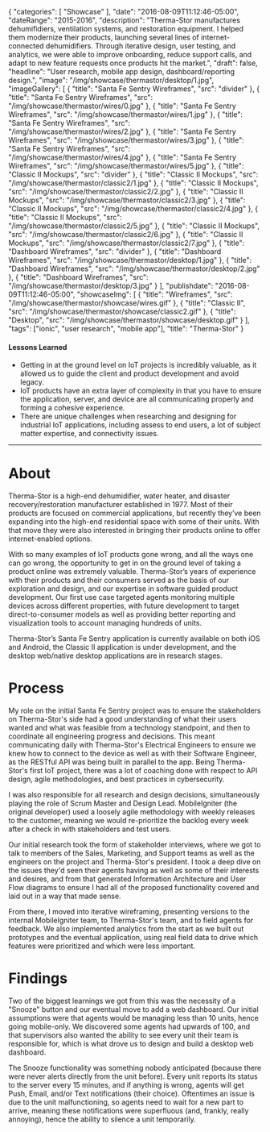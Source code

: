 {
   "categories": [
      "Showcase"
   ],
   "date": "2016-08-09T11:12:46-05:00",
   "dateRange": "2015-2016",
   "description": "Therma-Stor manufactures dehumifidiers, ventilation systems, and restoration equipment. I helped them modernize their products, launching several lines of internet-connected dehumidifiers. Through iterative design, user testing, and analytics, we were able to improve onboarding, reduce support calls, and adapt to new feature requests once products hit the market.",
   "draft": false,
   "headline": "User research, mobile app design, dashboard/reporting design.",
   "image": "/img/showcase/thermastor/desktop/1.jpg",
   "imageGallery": [
     {
       "title": "Santa Fe Sentry Wireframes",
       "src": "divider"
     },
     {
       "title": "Santa Fe Sentry Wireframes",
       "src": "/img/showcase/thermastor/wires/0.jpg"
     },
     {
       "title": "Santa Fe Sentry Wireframes",
       "src": "/img/showcase/thermastor/wires/1.jpg"
     },
     {
       "title": "Santa Fe Sentry Wireframes",
       "src": "/img/showcase/thermastor/wires/2.jpg"
     },
     {
       "title": "Santa Fe Sentry Wireframes",
       "src": "/img/showcase/thermastor/wires/3.jpg"
     },
     {
       "title": "Santa Fe Sentry Wireframes",
       "src": "/img/showcase/thermastor/wires/4.jpg"
     },
     {
       "title": "Santa Fe Sentry Wireframes",
       "src": "/img/showcase/thermastor/wires/5.jpg"
     },
     {
       "title": "Classic II Mockups",
       "src": "divider"
     },
     {
       "title": "Classic II Mockups",
       "src": "/img/showcase/thermastor/classic2/1.jpg"
     },
     {
       "title": "Classic II Mockups",
       "src": "/img/showcase/thermastor/classic2/2.jpg"
     },
     {
       "title": "Classic II Mockups",
       "src": "/img/showcase/thermastor/classic2/3.jpg"
     },
     {
       "title": "Classic II Mockups",
       "src": "/img/showcase/thermastor/classic2/4.jpg"
     },
     {
       "title": "Classic II Mockups",
       "src": "/img/showcase/thermastor/classic2/5.jpg"
     },
     {
       "title": "Classic II Mockups",
       "src": "/img/showcase/thermastor/classic2/6.jpg"
     },
     {
       "title": "Classic II Mockups",
       "src": "/img/showcase/thermastor/classic2/7.jpg"
     },
     {
       "title": "Dashboard Wireframes",
       "src": "divider"
     },
     {
       "title": "Dashboard Wireframes",
       "src": "/img/showcase/thermastor/desktop/1.jpg"
     },
     {
       "title": "Dashboard Wireframes",
       "src": "/img/showcase/thermastor/desktop/2.jpg"
     },
     {
       "title": "Dashboard Wireframes",
       "src": "/img/showcase/thermastor/desktop/3.jpg"
     }
   ],
   "publishdate": "2016-08-09T11:12:46-05:00",
   "showcaseImg": [
     {
       "title": "Wireframes",
       "src": "/img/showcase/thermastor/showcase/wires.gif"
     },
     {
       "title": "Classic II",
       "src": "/img/showcase/thermastor/showcase/classic2.gif"
     },
     {
       "title": "Desktop",
       "src": "/img/showcase/thermastor/showcase/desktop.gif"
     }
   ],
   "tags": ["ionic", "user research", "mobile app"],
   "title": "Therma-Stor"
}

<div class="tldnr">
  <h4>Lessons Learned</h4>
  <ul>
    <li>Getting in at the ground level on IoT projects is incredibly valuable, as it allowed us to guide the client and product development and avoid legacy.</li>
    <li>IoT products have an extra layer of complexity in that you have to ensure the application, server, and device are all communicating properly and forming a cohesive experience.</li>
    <li>There are unique challenges when researching and designing for industrial IoT applications, including assess to end users, a lot of subject matter expertise, and connectivity issues.</li>
  </ul>
</div>

---

# About

Therma-Stor is a high-end dehumidifier, water heater, and disaster recovery/restoration manufacturer established in 1977. Most of their products are focused on commercial applications, but recently they’ve been expanding into the high-end residential space with some of their units. With that move they were also interested in bringing their products online to offer internet-enabled options.

With so many examples of IoT products gone wrong, and all the ways one can go wrong, the opportunity to get in on the ground level of taking a product online was extremely valuable. Therma-Stor’s years of experience with their products and their consumers served as the basis of our exploration and design, and our expertise in software guided product development. Our first use case targeted agents monitoring multiple devices across different properties, with future development to target direct-to-consumer models as well as providing better reporting and visualization tools to account managing hundreds of units.

Therma-Stor’s Santa Fe Sentry application is currently available on both iOS and Android, the Classic II application is under development, and the desktop web/native desktop applications are in research stages.

# Process

My role on the initial Santa Fe Sentry project was to ensure the stakeholders on Therma-Stor's side had a good understanding of what their users wanted and what was feasible from a technology standpoint, and then to coordinate all engineering progress and decisions. This meant communicating daily with Therma-Stor's Electrical Engineers to ensure we knew how to connect to the device as well as with their Software Engineer, as the RESTful API was being built in parallel to the app. Being Therma-Stor's first IoT project, there was a lot of coaching done with respect to API design, agile methodologies, and best practices in cybersecurity.

I was also responsible for all research and design decisions, simultaneously playing the role of Scrum Master and Design Lead. MobileIgniter (the original developer) used a loosely agile methodology with weekly releases to the customer, meaning we would re-prioritize the backlog every week after a check in with stakeholders and test users.

Our initial research took the form of stakeholder interviews, where we got to talk to members of the Sales, Marketing, and Support teams as well as the engineers on the project and Therma-Stor's president. I took a deep dive on the issues they'd seen their agents having as well as some of their interests and desires, and from that generated Information Architecture and User Flow diagrams to ensure I had all of the proposed functionality covered and laid out in a way that made sense.

From there, I moved into iterative wireframing, presenting versions to the internal MobileIgniter team, to Therma-Stor's team, and to field agents for feedback. We also implemented analytics from the start as we built out prototypes and the eventual application, using real field data to drive which features were prioritized and which were less important.

# Findings

Two of the biggest learnings we got from this was the necessity of a "Snooze" button and our eventual move to add a web dashboard. Our initial assumptions were that agents would be managing less than 10 units, hence going mobile-only. We discovered some agents had upwards of 100, and that supervisors also wanted the ability to see every unit their team is responsible for, which is what drove us to design and build a desktop web dashboard.

The Snooze functionality was something nobody anticipated (because there were never alerts directly from the unit before). Every unit reports its status to the server every 15 minutes, and if anything is wrong, agents will get Push, Email, and/or Text notifications (their choice). Oftentimes an issue is due to the unit malfunctioning, so agents need to wait for a new part to arrive, meaning these notifications were superfluous (and, frankly, really annoying), hence the ability to silence a unit temporarily.
